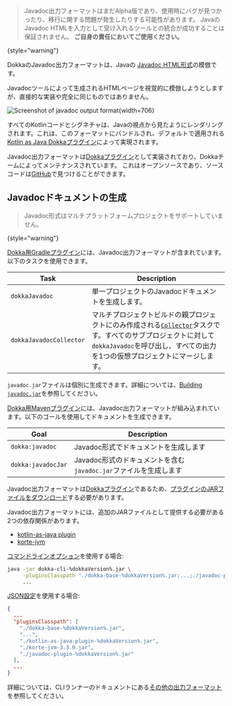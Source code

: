 [//]: # (title: Javadoc)

> Javadoc出力フォーマットはまだAlpha版であり、使用時にバグが見つかったり、移行に関する問題が発生したりする可能性があります。
> JavaのJavadoc HTMLを入力として受け入れるツールとの統合が成功することは保証されません。
> **ご自身の責任においてご使用ください。**
>
{style="warning"}

DokkaのJavadoc出力フォーマットは、Javaの
[Javadoc HTML形式](https://docs.oracle.com/en/java/javase/19/docs/api/index.html)の模倣です。

Javadocツールによって生成されるHTMLページを視覚的に模倣しようとしますが、直接的な実装や完全に同じものではありません。

![Screenshot of javadoc output format](javadoc-format-example.png){width=706}

すべてのKotlinコードとシグネチャは、Javaの視点から見たようにレンダリングされます。これは、このフォーマットにバンドルされ、デフォルトで適用される
[Kotlin as Java Dokkaプラグイン](https://github.com/Kotlin/dokka/tree/%dokkaVersion%/dokka-subprojects/plugin-kotlin-as-java)によって実現されます。

Javadoc出力フォーマットは[Dokkaプラグイン](dokka-plugins.md)として実装されており、Dokkaチームによってメンテナンスされています。
これはオープンソースであり、ソースコードは[GitHub](https://github.com/Kotlin/dokka/tree/%dokkaVersion%/dokka-subprojects/plugin-javadoc)で見つけることができます。

## Javadocドキュメントの生成

> Javadoc形式はマルチプラットフォームプロジェクトをサポートしていません。
>
{style="warning"}

<tabs group="build-script">
<tab title="Gradle" group-key="kotlin">

[Dokka用Gradleプラグイン](dokka-gradle.md)には、Javadoc出力フォーマットが含まれています。以下のタスクを使用できます。

| **Task**                | **Description**                                                                                                                                                                                              |
|-------------------------|--------------------------------------------------------------------------------------------------------------------------------------------------------------------------------------------------------------|
| `dokkaJavadoc`          | 単一プロジェクトのJavadocドキュメントを生成します。                                                                                                                                                        |
| `dokkaJavadocCollector` | マルチプロジェクトビルドの親プロジェクトにのみ作成される[`Collector`](dokka-gradle.md#collector-tasks)タスクです。すべてのサブプロジェクトに対して`dokkaJavadoc`を呼び出し、すべての出力を1つの仮想プロジェクトにマージします。 |

`javadoc.jar`ファイルは個別に生成できます。詳細については、[Building `javadoc.jar`](dokka-gradle.md#build-javadoc-jar)を参照してください。

</tab>
<tab title="Maven" group-key="groovy">

[Dokka用Mavenプラグイン](dokka-maven.md)には、Javadoc出力フォーマットが組み込まれています。以下のゴールを使用してドキュメントを生成できます。

| **Goal**           | **Description**                               |
|--------------------|-----------------------------------------------|
| `dokka:javadoc`    | Javadoc形式でドキュメントを生成します         |
| `dokka:javadocJar` | Javadoc形式のドキュメントを含む`javadoc.jar`ファイルを生成します |

</tab>
<tab title="CLI" group-key="cli">

Javadoc出力フォーマットは[Dokkaプラグイン](dokka-plugins.md#apply-dokka-plugins)であるため、[プラグインのJARファイルをダウンロード](https://repo1.maven.org/maven2/org/jetbrains/dokka/javadoc-plugin/%dokkaVersion%/javadoc-plugin-%dokkaVersion%.jar)する必要があります。

Javadoc出力フォーマットには、追加のJARファイルとして提供する必要がある2つの依存関係があります。

* [kotlin-as-java plugin](https://repo1.maven.org/maven2/org/jetbrains/dokka/kotlin-as-java-plugin/%dokkaVersion%/kotlin-as-java-plugin-%dokkaVersion%.jar)
* [korte-jvm](https://repo1.maven.org/maven2/com/soywiz/korlibs/korte/korte-jvm/3.3.0/korte-jvm-3.3.0.jar)

[コマンドラインオプション](dokka-cli.md#run-with-command-line-options)を使用する場合:

```Bash
java -jar dokka-cli-%dokkaVersion%.jar \
     -pluginsClasspath "./dokka-base-%dokkaVersion%.jar;...;./javadoc-plugin-%dokkaVersion%.jar" \
     ...
```

[JSON設定](dokka-cli.md#run-with-json-configuration)を使用する場合:

```json
{
  ...
  "pluginsClasspath": [
    "./dokka-base-%dokkaVersion%.jar",
    "...",
    "./kotlin-as-java-plugin-%dokkaVersion%.jar",
    "./korte-jvm-3.3.0.jar",
    "./javadoc-plugin-%dokkaVersion%.jar"
  ],
  ...
}
```

詳細については、CLIランナーのドキュメントにある[その他の出力フォーマット](dokka-cli.md#other-output-formats)を参照してください。

</tab>
</tabs>